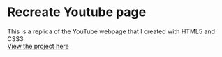 # Recreate Youtube page

This is a replica of the YouTube webpage that I created with HTML5 and CSS3
<br>
[View the project here](https://oyelakin-mercy.github.io/Youtube-webpage/)























